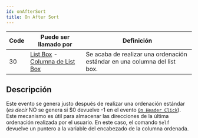 ```yaml
---
id: onAfterSort
title: On After Sort
---
```


| Code | Puede ser llamado por                                                                                                 | Definición                                                                                |
| ---- | --------------------------------------------------------------------------------------------------------------------- | ----------------------------------------------------------------------------------------- |
| 30   | [List Box](FormObjects/listbox_overview.md) - [Columna de List Box](FormObjects/listbox_overview.md#list-box-columns) | Se acaba de realizar una ordenación estándar en una columna del list box. |

## Descripción

Este evento se genera justo después de realizar una ordenación estándar (*es decir* NO se genera si $0 devuelve -1 en el evento [`On Header Click`](onHeaderClick.md)). Este mecanismo es útil para almacenar las direcciones de la última ordenación realizada por el usuario. En este caso, el comando `Self` devuelve un puntero a la variable del encabezado de la columna ordenada.
